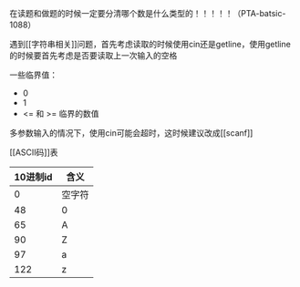 在读题和做题的时候一定要分清哪个数是什么类型的！！！！！（PTA-batsic-1088）

遇到[[字符串相关]]问题，首先考虑读取的时候使用cin还是getline，使用getline的时候要首先考虑是否要读取上一次输入的空格

一些临界值：
- 0
- 1
- <= 和 >= 临界的数值

多参数输入的情况下，使用cin可能会超时，这时候建议改成[[scanf]]

[[ASCII码]]表 

|10进制id | 含义|
|-----|-----|
| 0 | 空字符 |
|48|0  |
| 65 | A|
| 90|Z|
|97|a|
|122|z|


